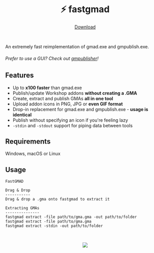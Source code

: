 <h1 align="center">⚡ fastgmad</h1>
<p align="center"><a href="https://github.com/WilliamVenner/fastgmad/releases">Download</a></p>
<br/>

An extremely fast reimplementation of gmad.exe and gmpublish.exe.

###### Prefer to use a GUI? Check out [gmpublisher](https://github.com/WilliamVenner/gmpublisher)!

## Features

* Up to **x100 faster** than gmad.exe
* Publish/update Workshop addons **without creating a .GMA**
* Create, extract and publish GMAs **all in one tool**
* Upload addon icons in PNG, JPG or **even GIF format**
* Drop-in replacement for gmad.exe and gmpublish.exe - **usage is identical**
* Publish without specifying an icon if you're feeling lazy
* `-stdin` and `-stdout` support for piping data between tools

## Requirements

Windows, macOS or Linux

## Usage
<!--BEGINUSAGE><!-->
```
FastGMAD 

Drag & Drop
-----------
Drag & drop a .gma onto fastgmad to extract it

Extracting GMAs
---------------
fastgmad extract -file path/to/gma.gma -out path/to/folder
fastgmad extract -file path/to/gma.gma
fastgmad extract -stdin -out path/to/folder

```
<!--ENDUSAGE><!-->

<br/>
<p align="center"><img src="https://i.imgur.com/Un4akZe.gif"/></p>
